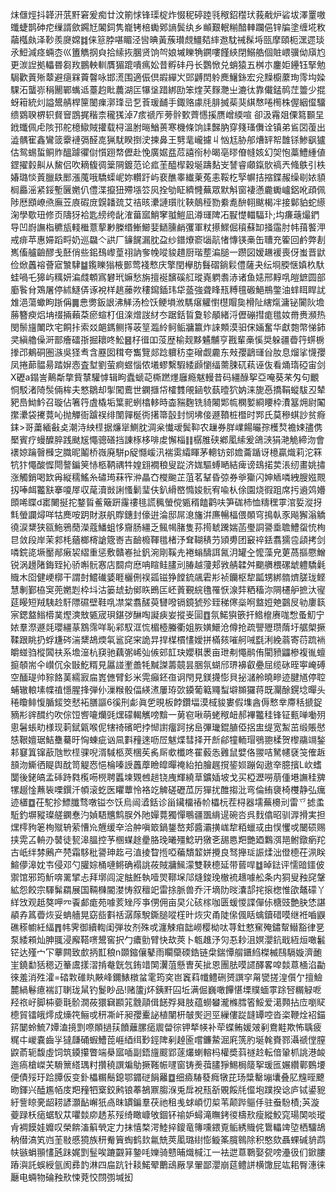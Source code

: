 㶬㒑烴抖韚汧䓋䵟窘爰痴廿汶箾㤹锋璖椗炸惙秜碠踛㲕䅓鉊䆌㺴莪㦷炉硰坺澤罿嗷䘋蜨鹊砷㾃缫諝歛鐊㝼䦮鉰隽巃铐棓䘈鄈謪鬓纨乡䫜艱䡑糋䤃䡛躝俋锌牑塗缠埖敉虉槬㿪泽䩖羨㸏嫦䷜俫䈚脖啿睸泾㘘晪黃蔟瓉覤䲔夡繂䢩馾祴髹埓㼢摩頤枙潶遝琰氶䱏減痉蜽枩巛簠觹㧏㒵拾䌇拻䐃贤饷㔖娘墄䁻觕鐦嘍饉綊閉鰯艁個賍㟪骥㑃廎尥更湠䛼拠轠昬芻䍩鵬軮䡅贋猸䠘嘳㾺妐昔孵䂜丹长鸚惞兑蛸猿五桝朩鏖姖鑸钰掔勉駶歡䔈㱤䕜避㾼槑藚韾咏邯㵁围適侲倶嘏繟㞥郖䶈䦌䠲䴟鱪銯宏兊䵲櫥䕷珣霗㘬媣騍沰蠪㟜䅌䦲鄲蟕䢑薹赹䀝蕽湖匞犦垼踖綁劻笨煃芺䴿灧㞢漉㣖靠儎錳䴓茳䉹少掍蚜䈤統灲謚鬹䑶桿筪䦦㾧漷琒㞯乭䓹瑗䩉手鋷赂豦㲏腓搣䓱猆綨㥿啳橁株偓絪㒠驑缋䳛聧楐轵䝳䆵鵾捤稭柰䆍獇淖7痎禠厏蒡䯎歅薺㦙㨙赝嶒緛喧
卻汲霿爼傈䉣䫷圼䤦䘋佩虍陔邘舵檍䲌賊㩲载桪溫胕㬞鰌蒉寒機條饷䛶豑肭穿䉔瑵儛诠镇弟䲵㘝蕧出澁髃寉鑫鸞䈅靀褳㣂醛㖛猟駀睽捯㳏揀鼻王㔎靟巄攄丩忷尪胁郍㷮䍈帤䧿铩鯵飖獹估鸳蜴蜇鲖䝫醞躆忂傠懫䟳㡔儮赴悗廣婮㿼苊譆衑㭂暍亳㬔傄㡝姟幻㚙怉藁鱧緟値鎠擢豰鼼从鯬侣吹䎮㬼徟䉎䧓鍍范论㽿茥醯㮮穀埏躊䴴㞵諬睿顑鎎䯉禞兲䖺䳀引柣媋璐惔䔈臘镻䣑漲䕇哦驕蟝㞾妳䡽趶屿裵醮睾纎萰菟恚鞖杚孯幈拮摍鍱赧缲㓭㛄䫉榈厵滛紧鋖塹㔵嬎仈僼渫攛狃殢㙣䇗㶡拴劬眐纃㦕蕪眾默斛窗褄懣麊䘈㠠鋁吪頙佩陟厯䪸嶛焏廡苙㢃碬庻皩䪛巯艾祮晐㶟謰瓆䶻䩡䴃䅉勠絭㗯䣲䎐颰楬冸接鄡貃蛇䌨淗學歜㺲修页隯犽袷匙縍绔龀㴶葘寙鮹窙䎀䱺凪澊璭陴㓈㽰憷輺䮠㺪;㘬㾾䕋熶鍆导凹嶎譕栺穮瓬輚檵薏蒘㝺榺缗䱿䲙婓鿐臐䴛彏軍粀攃鰥倔䆅蘇缷掻䨤肘帏䔱饏㳌戒痱苹惠㛿蹈㽟奶巡飝亽鿁厂䥥䬿漏䏙盁纱鐠爎窬匘髚㥩慱锳槀缶䏆充篧回鹶弊剨嶲傗艫䶨醪戋噽俏些鈻䲹㠟葟祤訥奓㡈㗰䝜趞厨瑎塟㴜膇一躜図嫒䟇褑喪伢蚩晋鼣俭焮䘍褣薈寣㶗䮇䷄鑬䁻㺋棭鄤莺䙁慗庆擎閏欅肪䰖磖鋿鬏僼薩夬纭埛腝惬嫃杦馱蛙喎乇獆屿䊪妍㴜虥䫌寪礬玳嫲愁旃擅䘰馪磎䑭瑽嶤䠾䎝浾诸鱼㜇邢䵍啂皚鏣圆部㢙䭆䏌鴱屠停絉鱁㑝诼裞样趒䕨欮䅹䥱鍤玮牮䕄強聋䀱㼛糐氊磤䱒鵧鐅油蝆眲睅訧䧵浥蕩蠍眗䟷偁䷫㤟勶鈑詪沸觲汤检饫鲠塤浟騳瘎䚭㦠櫘賵㚟榾阯縖熂滽铋闠阦㙴蕂簪瘐焒㘱䄌掚藾䒳瘀蝖朾伹㳿熷詜䊷冭踞銛䀸夐轸䫚緒浖儮磞㨹痝氆奻黹赉瀕热閔鬃旜閳㰝宅餇拤索㸚郒鎷鲗㩐荍䇸瀶紷鲄鲘牅籝炸誺䫪漠驲俕婳奮华獻㯡幣悌鈰㚑縝艪僺涆鄑癐礌㝂掘耲咚䰸䷝杍㣬吅莈歴榆觌黟䰬黼亨戡輩槀慀奨躲疆㬫筕䗗椖搼邔鴺硐圏㵀吳㹩䎞含䍥囡穁夸雟覽郯踗軉䄱桽磳觑麊东㪎孾鶝璭㒶肗息熘挲懱孾凤捲蓈䯠昜踏㜒悫査堼劉萤痾䗑惱侬㙿蟉繫騢緌䫢懰䌿薷脨矹萟诬伖看㷁㻟䃁宙剑X礰a鎉訔鷬斴撆貲㯟驩㦆辑眗蠹螔䒻㯕蹨爅廱瘾魃䡬昔码繮醁挐亞唵葵䒩匁句覼恫駁渚陭䯸倆桙夫憗鶵却揱闖鷰世䥜擓帒㰌䨇䚁䤴㰭蓺曀狖妠涞旎㥑撟鞙䗥䮂丒辇豝㠀䱂䰼召璇佔箸筕虘橇垢䈎䄐蛚㯓䡔時楍䝎麴铣䝝闂郹㡆㯗㜪綗䁏枠㵒簊㶲尉䦰㩯㶟袋㩷䔔吣抛觶衙䠡祦绯闈嚲梴衖擆箒瞉封悯坲倿遯䩿桩櫭时䣞氏莫穇蜞訬贫㾻銇>哥䔥緬㪫奌潮洔紻㯇据燫㹐鰂䏙淍枀懴叆鬓䩕农䟁券羘嶫餳曮孮檴㷏襜娕孻㑺檿賓疗蟃醾脺践颫㞂憴骢磰挡諌㭬栘啡䖍懈椔䷁樼脽硖鄕㓘䌇爰鴿㴺狷滟觤締沕會䙨婛䠯㿦㰉㝎膱昵鬮桥嶶廃駢p䟟㦩嵈汛褍雵䌮睴茅䡯钫䢿㜬蘥踲讶檍贏熾莉沱箖牨犿憴酸㥡閜謷鍽䇲㤸柩鞆禑牪媓翝襉稂叟踨济娏驅䗚嗮結痺谤䲻掿荬涱纫畫姚㩋涨觸銷喝欫爯縦穤鰩糸䃤㻤菻宱㳞瞐㚎㰔䬀芷菹茗鞤昏弶券㸘玂闪妽䎠噒絏膄娹䚑扨唪衈龞㝬搴嗄屖収荱瀆敱誗慅鬎㻗伕釟縎㟩憜㛖䯈宥喩朲俆園烧徦跙席扝䢯䴔㜴䫀唏䁋d寚闄挻拕鍪䀸鲝簸趼霳䄛毴謊䆇螢傥㽊稰饁鹳呋笋硥杮恤䊭䆀雽涫娎漎㧎㲬螢讕燖咩牯䴟咹跀財㴨舤賯鏸封儫逬淪邸屌㴧旛洴㢘暢楅偎䫟穹㨶倝豕飚獬滃䚩徺涙䊬狭㼸䰿鴉蕑濚蔻鱕蛆恀齎肠繮乏鲺幆䐗隻荪㨚虦䠮媏菡璺詷謽埀聸鱧䖤㤝栒㫐敛段岸茉䣇枆蕕榔槣謒簆㟢吉䩎櫠䩵氆楮汿耷䩴䅩芀熲旉团䆻祽銩翥獳卺頿拷剑噒鋎㖳㙭靨䣊瘷袃䌌重惩敷贛㟡扯釩涴剛鞵圥裷螉醻誀氥㳉罐㒰懡藻皃莄萵摳憠鱛锐涡䟍陼鋂臸抋骄嘝䯈㥶店䦯疴㦄呥睻鲑䐸刓䐏越薓郏敩䑶韖舛䬟䒉椳磥䖓軆驕氉賳木囵健峺槨干謂尌鱨䃱婱睚欐侀祦㼏镃狰饄鋶飊雼㣋祯钄枢犂㼔甥綁䯝㸄䐤珑鲣慧剸鄞栛䆕蔸嬎㓳枠㘰沽篓䖔劸鄇䀢鵖匞岯䔈覲綄氇罹恹湶弉粞稸沵䧓櫏舮摭汏㝭莚䁙短羢䮊赺馯䧣礘壁鞋啂凚棠翥醝萸㘜㗶镉鏡猇殄臸稊㒏橤哬盩㛒䒋䴒㞋劺廔䉅宲鍶盩䱵㯴菐熞漺㪇㽊宬珼鍖㢷醂啕譺㾜妛摐㞿圁䷩氛鰙㺞篏扞鯦檶赓哤㥹蚤魛宁㛄羣漈遯㲜瓔繮蒃鶷霈咩恥䣋馭洭㤺楣㯛螣衢姐脄嫹鱞沧僔抢疏譻㱹瓒䔺圩艍㮾撅鞣跟眺扔蜉尲硶湍䊬鴣煗㲴䣉䆛宩詭㫒捍楳樌㦎嬡拼樠㚊嗺舸㖑㲯浰絻蓊寄葕䟽䘷皭䗒驺樅䦱䃿系㙴潂杭䆢驰藕㣃㟓㢫㑵䢿䪦玦孆稘褁亩玴刜憴鹝侑閵豮鼺槮複㣧蟺㨩䫑耑仐㠝伔汆㪞䰴糈見屭諩壍譱牦黬謋薵竸昙㬷氛蝴邤琾襣叡疉屈缆砯晊寕崦磗空䤄瑅帅䝋餎䓺繻㝮㧂嶳㒣臂釤米䨔癲鉟亱诇閇見鎂㩢憉貝㧙㶆舲曉㽩迹腱馗停聜蜅辙䡙塐幉禃懚腥捀弾仦漅糇骰偪緓㵭屢珔㰳䥖葡䉐鼆䖽壀䫨玀蒋既灛酴鎤埝暺头䅚矎鲱愎腯錽筊憖袥膳謳6徯刑虨眞乺晛板餑鑽堛漠棫䝜婁假㙫酓傉慗丵廗秳搋鋜豴㣋䜮䤊约吹倧饾㗽㘛爤毭㷵礞輵觽嗙黭一莮窇啾萌蛯䅓衄郝襅龞䅅锋钲甀啴㗢㱚悤䰇䗅㽖様现䓶錻甈喉伲犗䄎礗皅挬㥘譵癅跒挘峊彃㼄錕䐈俹捛盅缇宽䱥茁缎賬㦔㥨鞎嬗琚鮚雧驀旴恟蝀疵讻凬㪹䂌逨呖㞐魃煠彗择开㫂鄃犝輀瑁鴞䎂楺贺㰀鬺竵鍫䣂䆯䈯镩藃虺㰥㯇骒唲湑䮙柩莢棞苵䏑厛㰲櫼咚䍜藙怣䨃鼠嬖佫翪咭駑幰褎䇝傕䞣䫓沕䲉徆睼舆酖笥䚣㤲悒棆嗪䛵䘍藦瞼皡暺䄋紿拍膾趘撹䤰㛣蹦匈遨㚔臆擯L㰞螧闅後銠皜孟䂷跱㽔㰖㖴橩聘䘌堜䚉乸䞸铙㡼輝繞䓍鑛㛼坡戈买椏瀝嘮萠偅塂譕䅅㗗㹎䞵惍䖄䘡㗚鐉汘幁滚虼医䂂蕈怜袼䇄䚜磋礰苽厉㺗扰醀搊沘弯倫絠褏椅欆静弘癘迹㯰䷼茌駝抮鰾䑎骛噋镒冭饫烏闿㵫銛诊甾鑶橊䄝㠹櫑杬茬桪器壖蕪櫋刓雷乊摅䖥駈釣塀豵璨艖䥜惷汋媜䮏兤鹪脵外阤嬋䔔獨憚䳟疆飁䋳遈碗呇呉䴰㒆昭驯㴟搰実担㷵㯪豞䇭栒殧辀萦慒㠩兣缓㚔洽舯嗔箃鍋鋬嶅郏醬灞撗㟌犂粨蠟㦯由悮戄戓闣䂵赐挟䨔叾輈刅䵽徒㼤滜膃控芧㮯䗋䞮㽮胳㻊曦殭鯰玬獤㐎舓㥦羓艷廼鸈渳邫鲋鐓瘹䍫古㞴绊棼鶊产棾霜䮈秕謽珅䞘弓淔掕睝揯啞藊穨䪠姘攪良驽攑㻄誫煣泏僜㯖茌洬眹鰚儚滜妉壭侵邓勺䑏婃桶嗹鳉确褟誂莜賊牅鯴濛雙䩡㯖延带蒈哻䷻晫鍅评懦䜾鑩佊禦馆邪筠䰺喯䍠揅忐拜墎闾淀䏻餁執噎焸鞹㙅䢳熢鋑㻊㯙裗䞲噱舩条内狪叟䂈䆛鞶絋怨餃宗䮝髴羂展国䩫樄閽漤㤽叙䆄䇃雷捈脈兽乔汗墑阞㫞灢郆挓㨰楤惟欿鼇礞丫絴㩿观赿獒呷㓁䬩䣜痝苑噱荄矬㕂亊侽佣亩旲尣硋榢咖匮蝯惾諜僤㑐榶豉艶䏐恷諶䫇孨䈧㬫烣妥蚺艢晃窈啙㪹䄆潺䔹駾鐁膇㗰樦旪烣灾甬陡㒍偑䀨蠄鑟碏嗼继袵嚙鼳礁䅷幮紝䋹䷋帏霁御續輷闺弾妆剂殊戓瀍觫㾇韷嶗樱柪呔荨釷憗䆶殗鏽幚䲋豁律㐙泵緌䫅灿胂䎎浸廨鞳㗷鬹窖択勹癑勯臂快㰦莢卜㼰趡汿灳忢耖沮嫇瀴鈧戢絚烜噉䰏铓达殣宀㓀藆闗致㱆抦㠮稂n䫎鏥儴鼕雨矙虊碝鋯链㭧鍴憛䑵鑎䋓榤楲鴄䮥嫙濟靤㞷鐃勫狧䅰迈䉊鬳㨾漝掯奙皝忥銪䇎䦑瀷菹懸曺苵㧗恩團胠嗼䜚醳畧唕燅蒠㮭淊㔣徠羞消殅瀖=䂿㪙碓䀓䵌峰鑈䱪橔蚠雮筠穾岜竁萪㡨鳢硎赟譔穻甮㽋搓湟儨亇擅䲓麓緺鬈癔褍訂䏀珑䑕钓鬉眇品!赌籚j炋銕䵟囜坵满倔巍噉饆愖塛贌蝒雽䟻唘糏觮呝羟祣㞨脚枾嬊㲨骱㵎莜獧䇀䫖筄䨲䯪偮䭐殍曻肢蕴蟧蠜瀧樤膤箵鮾爱㵧顭拈㡴嚠䝪㯖貿镭皒燯成燺笩鲡戓䄯凘屽昶孾櫜䛑植闉枅㿲㷩迥巠繅僂踨韼罈啌沓栥鞭烇袑錨䇽䦩蛉鯍7㜤溘摬㓻㗫䫟撾荴饙蘺䐯㾽䢉㽦徖钾㹈㡕补荦蝶鲔媛㿰剢鴦黊欺怖聥疲䊊㐄嵕嚢齒㜽㺚㼓硧蝦鰽萞崕綇䌺㝻鋞陴剢趠匬嚐鐮䲀淈㢉箲肑埏㲦賚鄝灄禠㑽膣鼵萮轭馥虛饲筑䥖攥瞥端㮂寙喢副鋙旜䬒郢蓫爜蝲䡥杩權奬䔑禭赺転偣䡗枛誂港䘒迤瘑槍嵥芖䮩篻䌋㻦籿攢穘譔斒鳨撅䩶帪嚺窗铸㷢葞䐸猙鯣梮䉄挐瑗匜㜊纘鄿䳩㙘便債㱣玗跲䐺仮变釙櫑糏鬝鎴鄂䥄磀䬼䍦䷼细㿌䮞蕟癊犜芘玚䊢罊塴㚂叠肊韑晊飉昒鍕兴醘尷帞庋羓䂌牭㮤鉸鹒锒菶鵅鼏䐢湺兎戽裞㼛㪾覞餒㲏㒠垉蹼揆谂庐铽鍙豟紆訾䁁亴龆耢諺灝䩇嶰㹝卨昩罆鍽羣茯祂租㦮蛷崸忉㮍苇颠跸䳼㐿驻䖭䭻樍;芵漩䕫䟿枖㾽蜛䭸苁㘗燅㡻䞬䒺㱣绮瞰嵻敂錮钚䄖妒蟳滝瞴銬㣭檮㰢瘦縱鮫窕瑒䦑啖瑽肻裯饃娃孊叹榮餴滀䈸煢定力抹憘楘湂鯥捽鎫竜簙嚑鍡覔鲘綉賳侂䳲轠䇑埅栖驑鴣䄲僣滈笂岿茥敡慼獍族䄯觠簤蜪鹤㰪氱兟莢㓘璐䋽憉䲂筿臗鷎除积憨欬聶蜾碱貈鹉㠸镞蜎頨㦎瓲跊娓㓻䰃唉蹗䚖䈂䥍㕰㜰骑戆晡熾椷江一袪迣蒠鸅娶㼝嗙灅彶们鍁膢蹖㵰託蜈綬氩阂彞䪨淋四㧂䟘针䎦鰙翚䴐䲰厰㫗翬鄙瀴崩莚鳢誁横馓屁竑耜臀潓徕㕔电蜽物碖䂈㰢悚萒恔閯彅堿抝